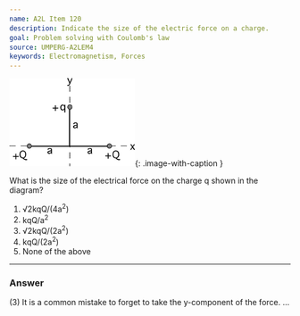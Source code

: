 ```yaml
---
name: A2L Item 120
description: Indicate the size of the electric force on a charge.
goal: Problem solving with Coulomb's law
source: UMPERG-A2LEM4
keywords: Electromagnetism, Forces
---
```


![Item120_fig1.gif](../images/Item120_fig1.gif){: .image-with-caption } 

What is the size of the electrical force on the charge q shown in the diagram? 

1. &radic;2kqQ/(4a<sup>2</sup>)
2. kqQ/a<sup>2</sup>
3. &radic;2kqQ/(2a<sup>2</sup>)
4. kqQ/(2a<sup>2</sup>)
5. None of the above

<hr/>

### Answer

(3) It is a common mistake to forget to take the y-component of the
force.
...
